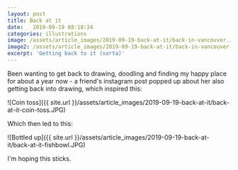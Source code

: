 ```yaml
---
layout: post
title: Back at it
date:   2019-09-19 08:18:24
categories: illustrations
image: /assets/article_images/2019-09-19-back-at-it/back-in-vancouver.JPG
image2: /assets/article_images/2019-09-19-back-at-it/back-in-vancouver-mobile.JPG
excerpt: 'Getting back to it (sorta)'
---
```


Been wanting to get back to drawing, doodling and finding my happy place for about a year now - a friend's instagram post popped up about her also getting back into drawing, which inspired this:

![Coin toss]({{ site.url }}/assets/article_images/2019-09-19-back-at-it/back-at-it-coin-toss.JPG)

Which then led to this:

![Bottled up]({{ site.url }}/assets/article_images/2019-09-19-back-at-it/back-at-it-fishbowl.JPG)

I'm hoping this sticks.
